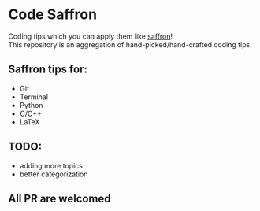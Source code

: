# Code Saffron
Coding tips which you can apply them like [saffron](https://en.wikipedia.org/wiki/Saffron)!  
This repository is an aggregation of hand-picked/hand-crafted coding tips.

## Saffron tips for:
* Git
* Terminal
* Python
* C/C++
* LaTeX

## TODO:
* adding more topics
* better categorization

## All PR are welcomed
